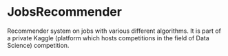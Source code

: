 # JobsRecommender
Recommender system on jobs with various different algorithms. It is part of a private Kaggle (platform which hosts competitions in the field of Data Science) competition.
